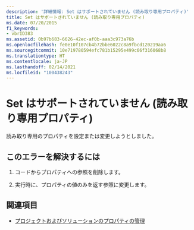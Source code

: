 ```yaml
---
description: '詳細情報: Set はサポートされていません (読み取り専用プロパティ)'
title: Set はサポートされていません (読み取り専用プロパティ)
ms.date: 07/20/2015
f1_keywords:
- vbrID383
ms.assetid: 0b97b683-6626-42ec-af0b-aaa3c973a76b
ms.openlocfilehash: fe0e10f107cb4b72bbe6022c8a9fbcd120219aa6
ms.sourcegitcommit: 10e719780594efc781b15295e499c66f316068b8
ms.translationtype: HT
ms.contentlocale: ja-JP
ms.lasthandoff: 02/14/2021
ms.locfileid: "100438243"
---
```

# <a name="set-not-supported-read-only-property"></a>Set はサポートされていません (読み取り専用プロパティ)

読み取り専用のプロパティを設定または変更しようとしました。  
  
## <a name="to-correct-this-error"></a>このエラーを解決するには  
  
1. コードからプロパティへの参照を削除します。  
  
2. 実行時に、プロパティの値のみを返す参照に変更します。  
  
## <a name="see-also"></a>関連項目

- [プロジェクトおよびソリューションのプロパティの管理](/visualstudio/ide/managing-project-and-solution-properties)
